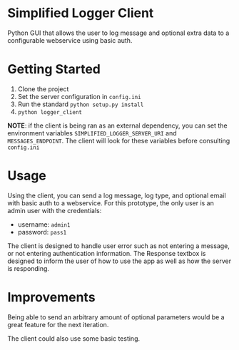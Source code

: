 # Simplified Logger Client
Python GUI that allows the user to log message and optional extra data
to a configurable webservice using basic auth.

# Getting Started
1. Clone the project
2. Set the server configuration in `config.ini`
3. Run the standard `python setup.py install`
4. `python logger_client`

**NOTE**: if the client is being ran as an external dependency, you can
set the environment variables `SIMPLIFIED_LOGGER_SERVER_URI` and
`MESSAGES_ENDPOINT`. The client will look for these variables before
consulting `config.ini`

# Usage
Using the client, you can send a log message, log type, and optional email
with basic auth to a webservice. For this prototype, the only user is an
admin user with the credentials:
* username: `admin1`
* password: `pass1`

The client is designed to handle user error such as not entering a message,
or not entering authentication information. The Response textbox is
designed to inform the user of how to use the app as well as how the
server is responding.

# Improvements
Being able to send an arbitrary amount of optional parameters would be a
great feature for the next iteration.

The client could also use some basic testing.